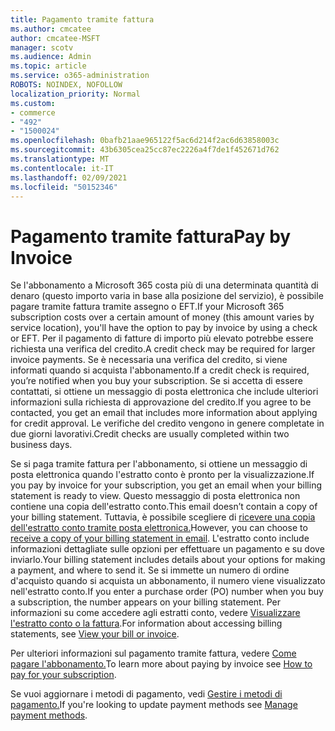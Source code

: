 ```yaml
---
title: Pagamento tramite fattura
ms.author: cmcatee
author: cmcatee-MSFT
manager: scotv
ms.audience: Admin
ms.topic: article
ms.service: o365-administration
ROBOTS: NOINDEX, NOFOLLOW
localization_priority: Normal
ms.custom:
- commerce
- "492"
- "1500024"
ms.openlocfilehash: 0bafb21aae965122f5ac6d214f2ac6d63858003c
ms.sourcegitcommit: 43b6305cea25cc87ec2226a4f7de1f452671d762
ms.translationtype: MT
ms.contentlocale: it-IT
ms.lasthandoff: 02/09/2021
ms.locfileid: "50152346"
---
```

# <a name="pay-by-invoice"></a><span data-ttu-id="a73e2-102">Pagamento tramite fattura</span><span class="sxs-lookup"><span data-stu-id="a73e2-102">Pay by Invoice</span></span>

<span data-ttu-id="a73e2-103">Se l'abbonamento a Microsoft 365 costa più di una determinata quantità di denaro (questo importo varia in base alla posizione del servizio), è possibile pagare tramite fattura tramite assegno o EFT.</span><span class="sxs-lookup"><span data-stu-id="a73e2-103">If your Microsoft 365 subscription costs over a certain amount of money (this amount varies by service location), you'll have the option to pay by invoice by using a check or EFT.</span></span> <span data-ttu-id="a73e2-104">Per il pagamento di fatture di importo più elevato potrebbe essere richiesta una verifica del credito.</span><span class="sxs-lookup"><span data-stu-id="a73e2-104">A credit check may be required for larger invoice payments.</span></span> <span data-ttu-id="a73e2-105">Se è necessaria una verifica del credito, si viene informati quando si acquista l'abbonamento.</span><span class="sxs-lookup"><span data-stu-id="a73e2-105">If a credit check is required, you’re notified when you buy your subscription.</span></span> <span data-ttu-id="a73e2-106">Se si accetta di essere contattati, si ottiene un messaggio di posta elettronica che include ulteriori informazioni sulla richiesta di approvazione del credito.</span><span class="sxs-lookup"><span data-stu-id="a73e2-106">If you agree to be contacted, you get an email that includes more information about applying for credit approval.</span></span> <span data-ttu-id="a73e2-107">Le verifiche del credito vengono in genere completate in due giorni lavorativi.</span><span class="sxs-lookup"><span data-stu-id="a73e2-107">Credit checks are usually completed within two business days.</span></span>

<span data-ttu-id="a73e2-108">Se si paga tramite fattura per l'abbonamento, si ottiene un messaggio di posta elettronica quando l'estratto conto è pronto per la visualizzazione.</span><span class="sxs-lookup"><span data-stu-id="a73e2-108">If you pay by invoice for your subscription, you get an email when your billing statement is ready to view.</span></span> <span data-ttu-id="a73e2-109">Questo messaggio di posta elettronica non contiene una copia dell'estratto conto.</span><span class="sxs-lookup"><span data-stu-id="a73e2-109">This email doesn’t contain a copy of your billing statement.</span></span> <span data-ttu-id="a73e2-110">Tuttavia, è possibile scegliere di [ricevere una copia dell'estratto conto tramite posta elettronica.](https://docs.microsoft.com/microsoft-365/commerce/billing-and-payments/view-your-bill-or-invoice.md#receive-a-copy-of-your-billing-statement-in-email)</span><span class="sxs-lookup"><span data-stu-id="a73e2-110">However, you can choose to [receive a copy of your billing statement in email](https://docs.microsoft.com/microsoft-365/commerce/billing-and-payments/view-your-bill-or-invoice.md#receive-a-copy-of-your-billing-statement-in-email).</span></span> <span data-ttu-id="a73e2-111">L'estratto conto include informazioni dettagliate sulle opzioni per effettuare un pagamento e su dove inviarlo.</span><span class="sxs-lookup"><span data-stu-id="a73e2-111">Your billing statement includes details about your options for making a payment, and where to send it.</span></span> <span data-ttu-id="a73e2-112">Se si immette un numero di ordine d'acquisto quando si acquista un abbonamento, il numero viene visualizzato nell'estratto conto.</span><span class="sxs-lookup"><span data-stu-id="a73e2-112">If you enter a purchase order (PO) number when you buy a subscription, the number appears on your billing statement.</span></span> <span data-ttu-id="a73e2-113">Per informazioni su come accedere agli estratti conto, vedere [Visualizzare l'estratto conto o la fattura](https://docs.microsoft.com/microsoft-365/commerce/billing-and-payments/view-your-bill-or-invoice).</span><span class="sxs-lookup"><span data-stu-id="a73e2-113">For information about accessing billing statements, see [View your bill or invoice](https://docs.microsoft.com/microsoft-365/commerce/billing-and-payments/view-your-bill-or-invoice).</span></span>

<span data-ttu-id="a73e2-114">Per ulteriori informazioni sul pagamento tramite fattura, vedere [Come pagare l'abbonamento.](https://docs.microsoft.com/microsoft-365/commerce/billing-and-payments/pay-for-your-subscription)</span><span class="sxs-lookup"><span data-stu-id="a73e2-114">To learn more about paying by invoice see [How to pay for your subscription](https://docs.microsoft.com/microsoft-365/commerce/billing-and-payments/pay-for-your-subscription).</span></span>

<span data-ttu-id="a73e2-115">Se vuoi aggiornare i metodi di pagamento, vedi [Gestire i metodi di pagamento.](https://docs.microsoft.com/microsoft-365/commerce/billing-and-payments/manage-payment-methods)</span><span class="sxs-lookup"><span data-stu-id="a73e2-115">If you're looking to update payment methods see [Manage payment methods](https://docs.microsoft.com/microsoft-365/commerce/billing-and-payments/manage-payment-methods).</span></span>